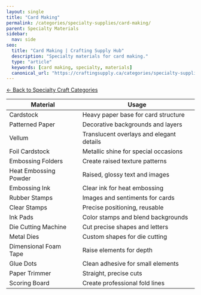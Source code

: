 ```yaml
---
layout: single
title: "Card Making"
permalink: /categories/specialty-supplies/card-making/
parent: Specialty Materials
sidebar:
  nav: side
seo:
  title: "Card Making | Crafting Supply Hub"
  description: "Specialty materials for card making."
  type: "article"
  keywords: [card making, specialty, materials]
  canonical_url: "https://craftingsupply.ca/categories/specialty-supplies/card-making/"
---
```

[← Back to Specialty Craft Categories](/categories/specialty-supplies/)

| Material | Usage |
|----------|-------|
| Cardstock | Heavy paper base for card structure |
| Patterned Paper | Decorative backgrounds and layers |
| Vellum | Translucent overlays and elegant details |
| Foil Cardstock | Metallic shine for special occasions |
| Embossing Folders | Create raised texture patterns |
| Heat Embossing Powder | Raised, glossy text and images |
| Embossing Ink | Clear ink for heat embossing |
| Rubber Stamps | Images and sentiments for cards |
| Clear Stamps | Precise positioning, reusable |
| Ink Pads | Color stamps and blend backgrounds |
| Die Cutting Machine | Cut precise shapes and letters |
| Metal Dies | Custom shapes for die cutting |
| Dimensional Foam Tape | Raise elements for depth |
| Glue Dots | Clean adhesive for small elements |
| Paper Trimmer | Straight, precise cuts |
| Scoring Board | Create professional fold lines |
